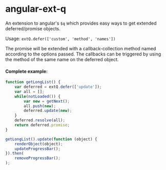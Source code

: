 # angular-ext-q

An extension to angular's `$q` which provides easy ways to get extended
deferred/promise objects.

Usage: `extQ.defer(['custom', 'method', 'names'])`

The promise will be extended with a callback-collection method named
according to the options passed. The callbacks can be triggered by using the
method of the same name on the deferred object.

#### Complete example:

```javascript
function getLongList() {
    var deferred = extQ.defer(['update']);
    var all = [];
    while(notLoaded()) {
        var new = getNext();
        all.push(new);
        deferred.update(new);
    }
    deferred.resolve(all);
    return deferred.promise;
}

getLongList().update(function (object) {
    renderObject(object);
    updateProgressBar();
}).then(
    removeProgressBar();
);
```
